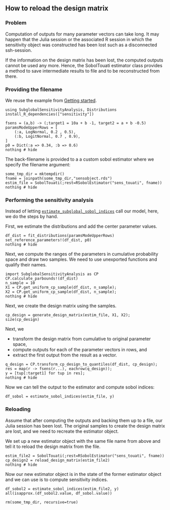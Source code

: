 ## How to reload the design matrix

### Problem
Computation of outputs for many parameter vectors can take long. It may happen
that the Julia session or the associated R session in which the sensitivity
object was constructed has been lost such as a disconnected ssh-session. 

If the information on
the design matrix has been lost, the computed outputs cannot be used any more.
Hence, the SobolTouati estimator class provides a method to save intermediate results to file 
and to be reconstructed from there.

### Providing the filename
We reuse the example from [Getting started](@ref).

```@example reload1
using SubglobalSensitivityAnalysis, Distributions
install_R_dependencies(["sensitivity"])

fsens = (a,b) -> (;target1 = 10a + b -1, target2 = a + b -0.5)
paramsModeUpperRows = [
    (:a, LogNormal, 0.2 , 0.5),
    (:b, LogitNormal, 0.7 , 0.9),
]
p0 = Dict(:a => 0.34, :b => 0.6)
nothing # hide
``` 

The back-filename is provided to a a custom sobol estimator where we specify the filename argument:
```@example reload1
some_tmp_dir = mktempdir()
fname = joinpath(some_tmp_dir,"sensobject.rds")
estim_file = SobolTouati(;rest=RSobolEstimator("sens_touati", fname))
nothing # hide
``` 

### Performing the sensitivity analysis
Instead of letting [`estimate_subglobal_sobol_indices`](@ref) call our
model, here, we do the steps by hand.

First, we estimate the distributions and add the center parameter values.
```@example reload1
df_dist = fit_distributions(paramsModeUpperRows)
set_reference_parameters!(df_dist, p0)
nothing # hide
``` 

Next, we compute the ranges of the parameters in
cumulative probability space and draw two samples. 
We need to use unexported functions and qualify their names.
```@example reload1
import SubglobalSensitivityAnalysis as CP
CP.calculate_parbounds!(df_dist)
n_sample = 10
X1 = CP.get_uniform_cp_sample(df_dist, n_sample);
X2 = CP.get_uniform_cp_sample(df_dist, n_sample);
nothing # hide
``` 

Next, we create the design matrix using the samples.
```@example reload1
cp_design = generate_design_matrix(estim_file, X1, X2);
size(cp_design)
``` 

Next, we
- transform the design matrix from cumulative to original parameter space, 
- compute outputs for each of the parameter vectors in rows, and 
- extract the first output from the result as a vector.
```@example reload1
q_design = CP.transform_cp_design_to_quantiles(df_dist, cp_design);
res = map(r -> fsens(r...), eachrow(q_design));
y = [tup[:target1] for tup in res];
nothing # hide
``` 

Now we can tell the output to the estimator and compute sobol indices:
```@example reload1
df_sobol = estimate_sobol_indices(estim_file, y)
``` 

### Reloading
Assume that after computing the outputs and backing them up to a file, our Julia
session has been lost. The original samples to create the design matrix are lost,
and we need to recreate the estimator object.

We set up a new estimator object with the same file name from above and
tell it to reload the design matrix from the file.

```@example reload1
estim_file2 = SobolTouati(;rest=RSobolEstimator("sens_touati", fname))
cp_design2 = reload_design_matrix(estim_file2)
nothing # hide
``` 

Now our new estimator object is in the state of the former estimator object
and we can use is to compute sensitivity indices.
```@example reload1
df_sobol2 = estimate_sobol_indices(estim_file2, y)
all(isapprox.(df_sobol2.value, df_sobol.value))
``` 

```@setup reload1
rm(some_tmp_dir, recursive=true)
``` 


